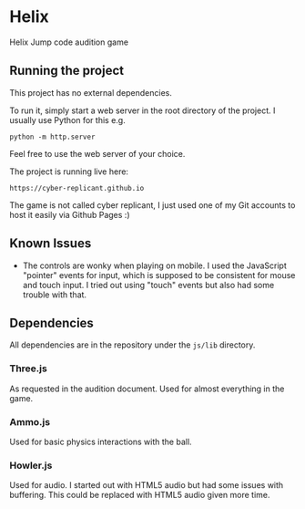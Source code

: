 # Helix

Helix Jump code audition game


## Running the project

This project has no external dependencies.

To run it, simply start a web server in the root directory of the project. I usually use Python for this e.g.

```
python -m http.server
```

Feel free to use the web server of your choice.

The project is running live here:

```
https://cyber-replicant.github.io
```

The game is not called cyber replicant, I just used one of my Git accounts to host it easily via Github Pages :)


## Known Issues

- The controls are wonky when playing on mobile. I used the JavaScript "pointer" events for input, which is supposed to be consistent for mouse and touch input. I tried out using "touch" events but also had some trouble with that.


## Dependencies

All dependencies are in the repository under the `js/lib` directory.

### Three.js

As requested in the audition document. Used for almost everything in the game.

### Ammo.js

Used for basic physics interactions with the ball.

### Howler.js

Used for audio. I started out with HTML5 audio but had some issues with buffering. This could be replaced with HTML5 audio given more time.
